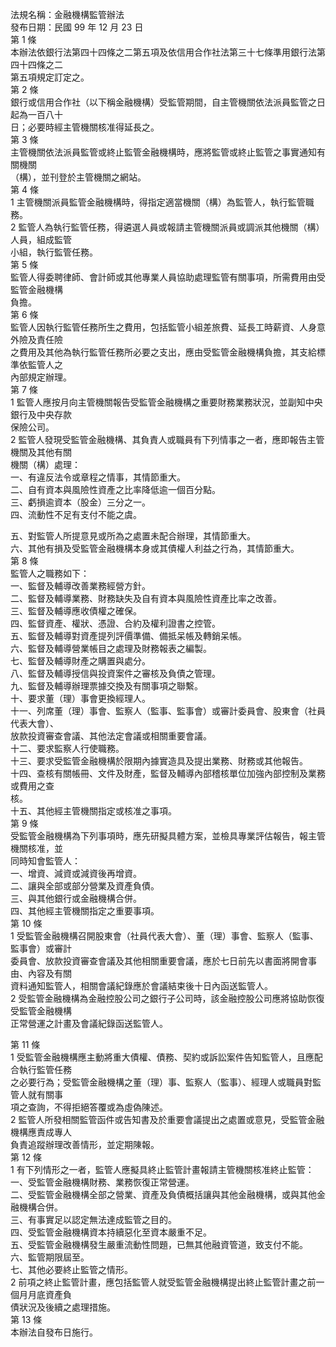 法規名稱：金融機構監管辦法  
發布日期：民國 99 年 12 月 23 日  
第 1 條  
本辦法依銀行法第四十四條之二第五項及依信用合作社法第三十七條準用銀行法第四十四條之二  
第五項規定訂定之。  
第 2 條  
銀行或信用合作社（以下稱金融機構）受監管期間，自主管機關依法派員監管之日起為一百八十  
日；必要時經主管機關核准得延長之。  
第 3 條  
主管機關依法派員監管或終止監管金融機構時，應將監管或終止監管之事實通知有關機關  
（構），並刊登於主管機關之網站。  
第 4 條  
1 主管機關派員監管金融機構時，得指定適當機關（構）為監管人，執行監管職務。  
2 監管人為執行監管任務，得遴選人員或報請主管機關派員或調派其他機關（構）人員，組成監管  
小組，執行監管任務。  
第 5 條  
監管人得委聘律師、會計師或其他專業人員協助處理監管有關事項，所需費用由受監管金融機構  
負擔。  
第 6 條  
監管人因執行監管任務所生之費用，包括監管小組差旅費、延長工時薪資、人身意外險及責任險  
之費用及其他為執行監管任務所必要之支出，應由受監管金融機構負擔，其支給標準依監管人之  
內部規定辦理。  
第 7 條  
1 監管人應按月向主管機關報告受監管金融機構之重要財務業務狀況，並副知中央銀行及中央存款  
保險公司。  
2 監管人發現受監管金融機構、其負責人或職員有下列情事之一者，應即報告主管機關及其他有關  
機關（構）處理：  
一、有違反法令或章程之情事，其情節重大。  
二、自有資本與風險性資產之比率降低逾一個百分點。  
三、虧損逾資本（股金）三分之一。  
四、流動性不足有支付不能之虞。  


五、對監管人所提意見或所為之處置未配合辦理，其情節重大。  
六、其他有損及受監管金融機構本身或其債權人利益之行為，其情節重大。  
第 8 條  
監管人之職務如下：  
一、監督及輔導改善業務經營方針。  
二、監督及輔導業務、財務缺失及自有資本與風險性資產比率之改善。  
三、監督及輔導應收債權之確保。  
四、監督資產、權狀、憑證、合約及權利證書之控管。  
五、監督及輔導對資產提列評價準備、備抵呆帳及轉銷呆帳。  
六、監督及輔導營業帳目之處理及財務報表之編製。  
七、監督及輔導財產之購置與處分。  
八、監督及輔導授信與投資案件之審核及負債之管理。  
九、監督及輔導辦理票據交換及有關事項之聯繫。  
十、要求董（理）事會更換經理人。  
十一、列席董（理）事會、監察人（監事、監事會）或審計委員會、股東會（社員代表大會）、  
放款投資審查會議、其他法定會議或相關重要會議。  
十二、要求監察人行使職務。  
十三、要求受監管金融機構於限期內據實造具及提出業務、財務或其他報告。  
十四、查核有關帳冊、文件及財產，監督及輔導內部稽核單位加強內部控制及業務或費用之查  
核。  
十五、其他經主管機關指定或核准之事項。  
第 9 條  
受監管金融機構為下列事項時，應先研擬具體方案，並檢具專業評估報告，報主管機關核准，並  
同時知會監管人：  
一、增資、減資或減資後再增資。  
二、讓與全部或部分營業及資產負債。  
三、與其他銀行或金融機構合併。  
四、其他經主管機關指定之重要事項。  
第 10 條  
1 受監管金融機構召開股東會（社員代表大會）、董（理）事會、監察人（監事、監事會）或審計  
委員會、放款投資審查會議及其他相關重要會議，應於七日前先以書面將開會事由、內容及有關  
資料通知監管人，相關會議紀錄應於會議結束後十日內函送監管人。  
2 受監管金融機構為金融控股公司之銀行子公司時，該金融控股公司應將協助恢復受監管金融機構  
正常營運之計畫及會議紀錄函送監管人。  


第 11 條  
1 受監管金融機構應主動將重大債權、債務、契約或訴訟案件告知監管人，且應配合執行監管任務  
之必要行為；受監管金融機構之董（理）事、監察人（監事）、經理人或職員對監管人就有關事  
項之查詢，不得拒絕答覆或為虛偽陳述。  
2 監管人所發相關監管函件或告知書及於重要會議提出之處置或意見，受監管金融機構應責成專人  
負責追蹤辦理改善情形，並定期陳報。  
第 12 條  
1 有下列情形之一者，監管人應擬具終止監管計畫報請主管機關核准終止監管：  
一、受監管金融機構財務、業務恢復正常營運。  
二、受監管金融機構全部之營業、資產及負債概括讓與其他金融機構，或與其他金融機構合併。  
三、有事實足以認定無法達成監管之目的。  
四、受監管金融機構資本持續惡化至資本嚴重不足。  
五、受監管金融機構發生嚴重流動性問題，已無其他融資管道，致支付不能。  
六、監管期限屆至。  
七、其他必要終止監管之情形。  
2 前項之終止監管計畫，應包括監管人就受監管金融機構提出終止監管計畫之前一個月月底資產負  
債狀況及後續之處理措施。  
第 13 條  
本辦法自發布日施行。  


